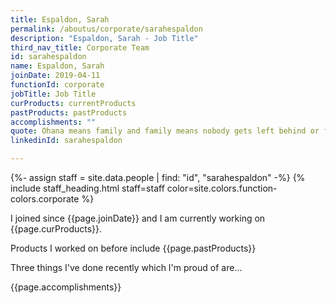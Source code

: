 ```yaml
---
title: Espaldon, Sarah
permalink: /aboutus/corporate/sarahespaldon
description: "Espaldon, Sarah - Job Title"
third_nav_title: Corporate Team
id: sarahespaldon
name: Espaldon, Sarah
joinDate: 2019-04-11
functionId: corporate
jobTitle: Job Title
curProducts: currentProducts
pastProducts: pastProducts
accomplishments: ""
quote: Ohana means family and family means nobody gets left behind or forgotten.
linkedinId: sarahespaldon

---
```


{%- assign staff = site.data.people | find: "id", "sarahespaldon" -%}
{% include staff_heading.html staff=staff color=site.colors.function-colors.corporate %}

<p>I joined since {{page.joinDate}} and I am currently working on {{page.curProducts}}.</p>

<p>Products I worked on before include {{page.pastProducts}}</p>

<p>Three things I've done recently which I'm proud of are...</p>
{{page.accomplishments}}
